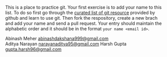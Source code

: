 This is a place to practice git.
Your first exercise is to add your name to this list. To do so first go through
the [curated list of git
resource](https://help.github.com/articles/good-resources-for-learning-git-and-github/)
provided by github and learn to use git. Then fork the respository, create
a new brach and add your name and send a pull request. Your entry should
maintain the alphabetic order and it should be in the format `your name <email
id>`.

Abinash Meher <abinashdakshana999@gmail.com><br/>
Aditya Narayan <narayanaditya95@gmail.com>
Harsh Gupta <gupta.harsh96@gmail.com>
